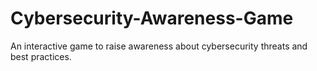 # Cybersecurity-Awareness-Game
An interactive game to raise awareness about cybersecurity threats and best practices.
